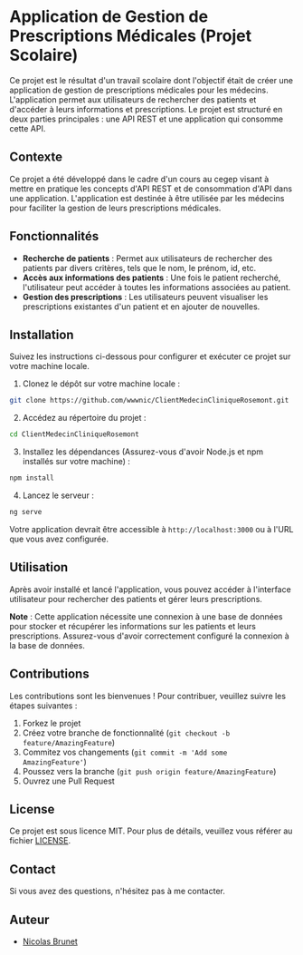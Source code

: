 # Application de Gestion de Prescriptions Médicales (Projet Scolaire)

Ce projet est le résultat d'un travail scolaire dont l'objectif était de créer une application de gestion de prescriptions médicales pour les médecins. L'application permet aux utilisateurs de rechercher des patients et d'accéder à leurs informations et prescriptions. Le projet est structuré en deux parties principales : une API REST et une application qui consomme cette API.

## Contexte

Ce projet a été développé dans le cadre d'un cours au cegep visant à mettre en pratique les concepts d'API REST et de consommation d'API dans une application. L'application est destinée à être utilisée par les médecins pour faciliter la gestion de leurs prescriptions médicales.

## Fonctionnalités

- **Recherche de patients** : Permet aux utilisateurs de rechercher des patients par divers critères, tels que le nom, le prénom, id, etc.
- **Accès aux informations des patients** : Une fois le patient recherché, l'utilisateur peut accéder à toutes les informations associées au patient.
- **Gestion des prescriptions** : Les utilisateurs peuvent visualiser les prescriptions existantes d'un patient et en ajouter de nouvelles.

## Installation

Suivez les instructions ci-dessous pour configurer et exécuter ce projet sur votre machine locale.

1. Clonez le dépôt sur votre machine locale :

```bash
git clone https://github.com/wwwnic/ClientMedecinCliniqueRosemont.git
```

2. Accédez au répertoire du projet :

```bash
cd ClientMedecinCliniqueRosemont
```

3. Installez les dépendances (Assurez-vous d'avoir Node.js et npm installés sur votre machine) :

```bash
npm install
```

4. Lancez le serveur :

```bash
ng serve
```

Votre application devrait être accessible à `http://localhost:3000` ou à l'URL que vous avez configurée.

## Utilisation

Après avoir installé et lancé l'application, vous pouvez accéder à l'interface utilisateur pour rechercher des patients et gérer leurs prescriptions.

**Note** : Cette application nécessite une connexion à une base de données pour stocker et récupérer les informations sur les patients et leurs prescriptions. Assurez-vous d'avoir correctement configuré la connexion à la base de données.

## Contributions

Les contributions sont les bienvenues ! Pour contribuer, veuillez suivre les étapes suivantes :

1. Forkez le projet
2. Créez votre branche de fonctionnalité (`git checkout -b feature/AmazingFeature`)
3. Commitez vos changements (`git commit -m 'Add some AmazingFeature'`)
4. Poussez vers la branche (`git push origin feature/AmazingFeature`)
5. Ouvrez une Pull Request

## License

Ce projet est sous licence MIT. Pour plus de détails, veuillez vous référer au fichier [LICENSE](LICENSE).

## Contact

Si vous avez des questions, n'hésitez pas à me contacter.

## Auteur

- [Nicolas Brunet](https://github.com/wwwnic)
